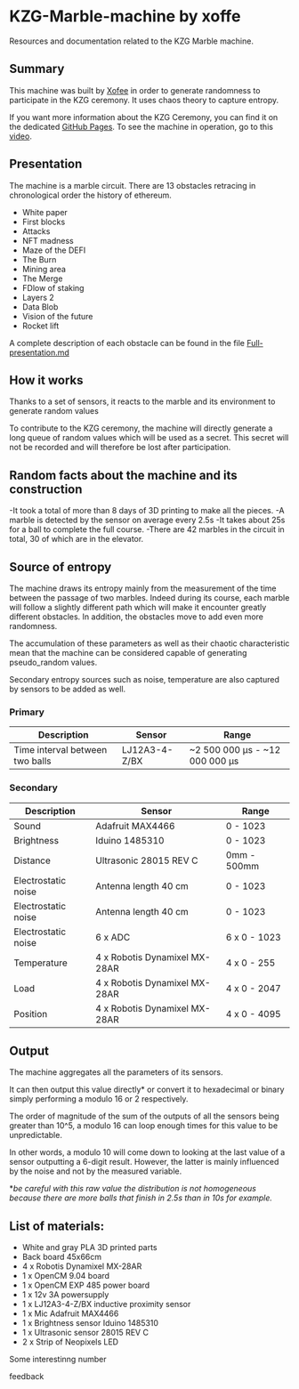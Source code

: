 # KZG-Marble-machine by xoffe

Resources and documentation related to the KZG Marble machine.

## Summary

This machine was built by [Xofee](https://twitter.com/Xofee3) in order to generate randomness to participate in the KZG ceremony.
It uses chaos theory to capture entropy.

If you want more information about the KZG Ceremony, you can find it on the dedicated [GitHub Pages](https://github.com/ethereum/kzg-ceremony).
To see the machine in operation, go to this [video](https://www.youtube.com/watch?v=zKrcUxOeBF4).

## Presentation

The machine is a marble circuit. There are 13 obstacles retracing in chronological order the history of ethereum.

- White paper
- First blocks
- Attacks
- NFT madness
- Maze of the DEFI
- The Burn
- Mining area
- The Merge
- FDlow of staking
- Layers 2
- Data Blob
- Vision of the future
- Rocket lift

A complete description of each obstacle can be found in the file [Full-presentation.md](/Full-presentation.md)

## How it works

Thanks to a set of sensors, it reacts to the marble and its environment to generate random values

To contribute to the KZG ceremony, the machine will directly generate a long queue of random values which will be used as a secret.
This secret will not be recorded and will therefore be lost after participation.

## Random facts about the machine and its construction

-It took a total of more than 8 days of 3D printing to make all the pieces.
-A marble is detected by the sensor on average every 2.5s
-It takes about 25s for a ball to complete the full course.
-There are 42 marbles in the circuit in total, 30 of which are in the elevator.




## Source of entropy

The machine draws its entropy mainly from the measurement of the time between the passage of two marbles.
Indeed during its course, each marble will follow a slightly different path which will make it encounter greatly different obstacles.
In addition, the obstacles move to add even more randomness.

The accumulation of these parameters as well as their chaotic characteristic mean that the machine can be considered capable of generating pseudo_random values.

Secondary entropy sources such as noise, temperature are also captured by sensors to be added as well.

### Primary

| Description  | Sensor | Range |
| - | - | - |
|Time interval between two balls| LJ12A3-4-Z/BX|~2 500 000 μs - ~12 000 000 µs|

### Secondary

| Description  | Sensor | Range |
| - | - | - |
| Sound | Adafruit MAX4466 | 0 - 1023 |
| Brightness | Iduino 1485310 | 0 - 1023 |
| Distance | Ultrasonic 28015 REV C | 0mm - 500mm |
| Electrostatic noise | Antenna length 40 cm | 0 - 1023 |
| Electrostatic noise | Antenna length 40 cm | 0 - 1023 |
| Electrostatic noise | 6 x ADC | 6 x 0 - 1023 |
| Temperature | 4 x Robotis Dynamixel MX-28AR | 4 x 0 - 255 |
| Load | 4 x Robotis Dynamixel MX-28AR |  4 x 0 - 2047 |
| Position | 4 x Robotis Dynamixel MX-28AR | 4 x 0 - 4095|

## Output

The machine aggregates all the parameters of its sensors.

It can then output this value directly* or convert it to hexadecimal or binary simply performing a modulo 16 or 2 respectively.

The order of magnitude of the sum of the outputs of all the sensors being greater than 10^5, a modulo 16 can loop enough times for this value to be unpredictable.

In other words, a modulo 10 will come down to looking at the last value of a sensor outputting a 6-digit result. However, the latter is mainly influenced by the noise and not by the measured variable.

**be careful with this raw value the distribution is not homogeneous because there are more balls that finish in 2.5s than in 10s for example.*

## List of materials:

- White and gray PLA 3D printed parts
- Back board 45x66cm
- 4 x Robotis Dynamixel MX-28AR
- 1 x OpenCM 9.04 board
- 1 x OpenCM EXP 485 power board
- 1 x 12v 3A powersupply
- 1 x LJ12A3-4-Z/BX inductive proximity sensor
- 1 x Mic Adafruit MAX4466
- 1 x Brightness sensor Iduino 1485310
- 1 x Ultrasonic sensor 28015 REV C
- 2 x Strip of Neopixels LED




Some interestinng number

feedback
